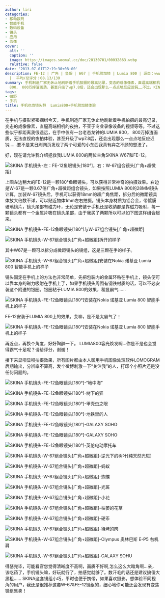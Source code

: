 ```yaml
---
author: liri
categories:
- 移动数码
- 智能手机
- 数码设备
- 镜头
- 应用
- 影像
cover:
  alt: ''
  caption: ''
  image: https://images.soomal.cc/doc/20130701/00032863.webp
  relative: false
date: '2013-07-01T12:19:30+08:00'
description: FE-12 | 广角 | 鱼眼 | W67 | 手机附加镜 | Lumia 800 | 源自：www.soomal.com | 版权：投稿
  |  平均/总评分：08.13/130
summary: 手机制造厂家无休止地刷新着手机拍摄的最高记录，变态的成像像素，直逼高端相机的夜拍等等。但这些似乎都距离我很遥远，自己手中仅有一台老态龙钟的LUMIA
  800， 800万掉渣画质，甚至升级了wp7.8后，还会出现那么一点点地反应迟钝……不过，KINA W67和FE-12这两个可爱的小东西拯救了我。
tags:
- 微距
- 手机
title: 手机也烧镜头群  Lumia800+手机附加镜体验
---
```


在手机与摄影紧密捆绑今天，手机制造厂家无休止地刷新着手机拍摄的最高记录，变态的成像像素，直逼高端相机的夜拍，不亚于专业录像设备的视频等等。不过这些似乎都距离我很遥远，在手中仅有一台老态龙钟的LUMIA 800， 800万掉渣画质，无法直视的夜拍体验，甚至升级了wp7.8后，还会出现那么一点点地反应迟钝……要不是某日刷网页发现了两个可爱的小东西我真有弃之不顾的想法了。



好，现在请允许我介绍拯救我LUMIA 800的两位主角SKINA W67和FE-12。



![SKINA 手机镜头-左：FE-12鱼眼镜头[180°]，右：W-67组合镜头[广角+超微距]](https://images.soomal.cc/doc/20130701/00032859.webp)



上图左边稍大的FE-12是一颗180°鱼眼镜头，可以获得非常神奇的拍摄效果。右边是W-67是一颗0.67倍广角+超微距组合镜头，如果按照LUMIA 800的28MM镜头计算，加装W-67镜头后，手机可以获得18mm的超广角焦距，拆分后的微距镜具体放大倍数不详，可以贴近物体1mm左右拍摄。镜头本身材质为铝合金，带镀膜玻璃镜片，镜头尾部有磁力环，无论是安装于手机还是收纳都是靠磁力吸附，每一颗镜头都有一个金属片吸在镜头尾部，由于我买了两颗所以可以如下图这样组合起来。



![SKINA 手机镜头-FE-12鱼眼镜头[180°]与W-67组合镜头[广角+超微距]](https://images.soomal.cc/doc/20130701/00032860.webp)



![SKINA 手机镜头-W-67组合镜头[广角+超微距]拆开的样子](https://images.soomal.cc/doc/20130701/00032861.webp)



其中W67是一颗可以拆分成微距镜头的镜组，这是三颗在手的样子。



![SKINA 手机镜头-W-67组合镜头[广角+超微距]安装在Nokia 诺基亚 Lumia 800 智能手机上的样子](https://images.soomal.cc/doc/20130701/00032862.webp)



镜头固定在手机上的方法也非常简单，先把包装内的金属环粘在手机上，镜头便可以靠本身的磁力吸附在手机上了，如果手机镜头周围有钢铁材质的话，可以不必安装这个附送的银圈。银圈粘于LUMIA 800的效果，稍显霸气……



![SKINA 手机镜头-FE-12鱼眼镜头[180°]安装在Nokia 诺基亚 Lumia 800 智能手机上的样子](https://images.soomal.cc/doc/20130701/00032863.webp)



FE-12安装于LUMIA 800上的效果，艾嘛，是不是太霸气了！



![SKINA 手机镜头-FE-12鱼眼镜头[180°]安装在Nokia 诺基亚 Lumia 800 智能手机上的样子](https://images.soomal.cc/doc/20130701/00032864.webp)



再近点，再换个角度，好好陶醉一下。 LUMIA800容光焕发啊…你是不是也会觉得霸气十足呢？请给评分，谢谢！



接下来显呗显呗拍摄效果，所有图片都由本人御用手机图像处理软件LOMOGRAM后期输出，分辨率不算高，发个微博刺激一下“关注我”的人，打印个小照片还是没任何问题的。



![SKINA 手机镜头-FE-12鱼眼镜头[180°]-“地中海”](https://images.soomal.cc/doc/20130701/00032865.webp)



![SKINA 手机镜头-FE-12鱼眼镜头[180°]-树下的猫](https://images.soomal.cc/doc/20130701/00032866.webp)



![SKINA 手机镜头-FE-12鱼眼镜头[180°]-甲壳虫之眼](https://images.soomal.cc/doc/20130701/00032867.webp)



![SKINA 手机镜头-FE-12鱼眼镜头[180°]-地铁里的人](https://images.soomal.cc/doc/20130701/00032868_01.webp)



![SKINA 手机镜头-FE-12鱼眼镜头[180°]-GALAXY SOHO](https://images.soomal.cc/doc/20130701/00032869_01.webp)



![SKINA 手机镜头-FE-12鱼眼镜头[180°]-GALAXY SOHO](https://images.soomal.cc/doc/20130701/00032870_01.webp)



![SKINA 手机镜头-FE-12鱼眼镜头[180°]-英伦电动摩托车](https://images.soomal.cc/doc/20130701/00032871_01.webp)



![SKINA 手机镜头-W-67组合镜头[广角+超微距]-逆光下的树叶[纯天然光斑]](https://images.soomal.cc/doc/20130701/00032877.webp)



![SKINA 手机镜头-W-67组合镜头[广角+超微距]-蚂蚁](https://images.soomal.cc/doc/20130701/00032873.webp)



![SKINA 手机镜头-W-67组合镜头[广角+超微距]-蝴蝶](https://images.soomal.cc/doc/20130701/00032881.webp)



![SKINA 手机镜头-W-67组合镜头[广角+超微距]-光斑](https://images.soomal.cc/doc/20130701/00032878.webp)



![SKINA 手机镜头-W-67组合镜头[广角+超微距]-小花](https://images.soomal.cc/doc/20130701/00032872_01.webp)



![SKINA 手机镜头-W-67组合镜头[广角+超微距]-枯萎的花草](https://images.soomal.cc/doc/20130701/00032874_01.webp)



![SKINA 手机镜头-W-67组合镜头[广角+超微距]-硬币](https://images.soomal.cc/doc/20130701/00032875_01.webp)



![SKINA 手机镜头-W-67组合镜头[广角+超微距]-待烤的肉](https://images.soomal.cc/doc/20130701/00032876_01.webp)



![SKINA 手机镜头-W-67组合镜头[广角+超微距]-Olympus 奥林巴斯 E-P5 右机肩](https://images.soomal.cc/doc/20130701/00032879_01.webp)



![SKINA 手机镜头-W-67组合镜头[广角+超微距]-GALAXY SOHU](https://images.soomal.cc/doc/20130701/00032880_01.webp)



得瑟完毕，可能看官您觉得清晰度不高啊，画质不好啊,怎么这么大暗角啊…亲，该吃药了，手机镜头嘛，好玩就行了，拍感觉就够了。数汗毛的话还是建议搞傻大黑粗…… SKINA这套镜组小巧，平时也便于携带，如果喜欢摄影，想体验不同视角的用户，我还是很推荐这套W-67&FE-12镜组的，细心地你可能还会发现有变焦镜组售卖！